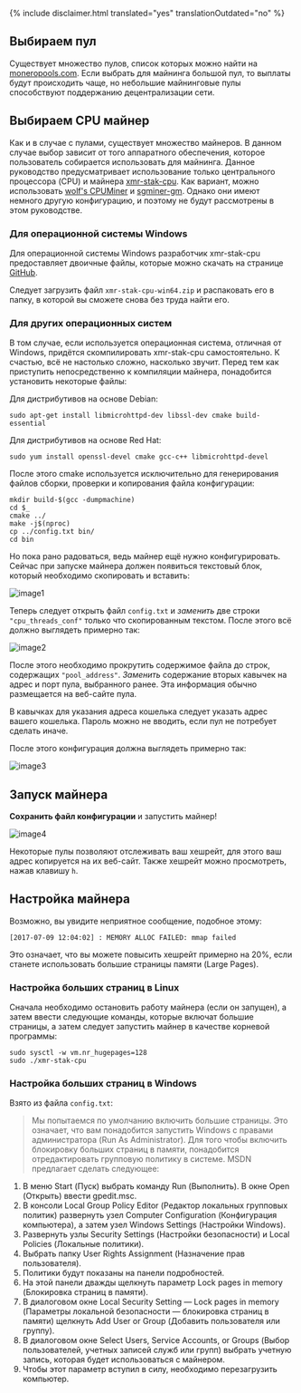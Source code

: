 {% include disclaimer.html translated="yes" translationOutdated="no" %}

## Выбираем пул

Существует множество пулов, список которых можно найти на [moneropools.com](https://moneropools.com). Если выбрать для майнинга большой пул, то выплаты будут происходить чаще, но небольшие майнинговые пулы способствуют поддержанию децентрализации сети.

## Выбираем CPU майнер

Как и в случае с пулами, существует множество майнеров. В данном случае выбор зависит от того аппаратного обеспечения, которое пользователь собирается использовать для майнинга. Данное руководство предусматривает использование только центрального процессора (CPU) и майнера [xmr-stak-cpu](https://github.com/fireice-uk/xmr-stak-cpu). Как вариант, можно использовать [wolf's CPUMiner](https://github.com/wolf9466/cpuminer-multi) и [sgminer-gm](https://github.com/genesismining/sgminer-gm). Однако они имеют немного другую конфигурацию, и поэтому не будут рассмотрены в этом руководстве.

### Для операционной системы Windows

Для операционной системы Windows разработчик xmr-stak-cpu предоставляет двоичные файлы, которые можно скачать на странице [GitHub](https://github.com/fireice-uk/xmr-stak-cpu/releases).

Следует загрузить файл `xmr-stak-cpu-win64.zip` и распаковать его в папку, в которой вы сможете снова без труда найти его.

### Для других операционных систем

В том случае, если используется операционная система, отличная от Windows, придётся скомпилировать xmr-stak-cpu самостоятельно. К счастью, всё не настолько сложно, насколько звучит. Перед тем как приступить непосредственно к компиляции майнера, понадобится установить некоторые файлы:

Для дистрибутивов на основе Debian:

    sudo apt-get install libmicrohttpd-dev libssl-dev cmake build-essential

Для дистрибутивов на основе Red Hat:

	sudo yum install openssl-devel cmake gcc-c++ libmicrohttpd-devel

<!-- TODO: Add dependencies for other operating systems? -->

После этого cmake используется исключительно для генерирования файлов сборки, проверки и копирования файла конфигурации:

    mkdir build-$(gcc -dumpmachine)
	cd $_
	cmake ../
	make -j$(nproc)
	cp ../config.txt bin/
	cd bin

Но пока рано радоваться, ведь майнер ещё нужно конфигурировать. Сейчас при запуске майнера должен появиться текстовый блок, который необходимо скопировать и вставить:

![image1](png/mine_to_pool/1.png)

Теперь следует открыть файл `config.txt` и *заменить* две строки `"cpu_threads_conf"` только что скопированным текстом. После этого всё должно выглядеть примерно так:

![image2](png/mine_to_pool/2.png)

После этого необходимо прокрутить содержимое файла до строк, содержащих `"pool_address"`.
*Заменить* содержание вторых кавычек на адрес и порт пула, выбранного ранее. Эта информация обычно размещается на веб-сайте пула.

В кавычках для указания адреса кошелька следует указать адрес вашего кошелька. Пароль можно не вводить, если пул не потребует сделать иначе.

После этого конфигурация должна выглядеть примерно так:

![image3](png/mine_to_pool/3.png)

## Запуск майнера

**Сохранить файл конфигурации** и запустить майнер!

![image4](png/mine_to_pool/4.png)

Некоторые пулы позволяют отслеживать ваш хешрейт, для этого ваш адрес копируется на их веб-сайт. Также хешрейт можно просмотреть, нажав клавишу `h`.

## Настройка майнера

Возможно, вы увидите неприятное сообщение, подобное этому:

	[2017-07-09 12:04:02] : MEMORY ALLOC FAILED: mmap failed

Это означает, что вы можете повысить хешрейт примерно на 20%, если станете использовать большие страницы памяти (Large Pages).

### Настройка больших страниц в Linux

Сначала необходимо остановить работу майнера (если он запущен), а затем ввести следующие команды, которые включат большие страницы, а затем следует запустить майнер в качестве корневой программы:

	sudo sysctl -w vm.nr_hugepages=128
	sudo ./xmr-stak-cpu

### Настройка больших страниц в Windows

Взято из файла `config.txt`:

>Мы попытаемся по умолчанию включить большие страницы. Это означает, что вам понадобится запустить Windows с правами администратора (Run As Administrator). Для того чтобы включить блокировку больших страниц в памяти, понадобится отредактировать групповую политику в системе. MSDN предлагает сделать следующее:
1. В меню Start (Пуск) выбрать команду Run (Выполнить). В окне Open (Открыть) ввести gpedit.msc.
2. В консоли Local Group Policy Editor (Редактор локальных групповых политик) развернуть узел Computer Configuration (Конфигурация компьютера), а затем узел Windows Settings (Настройки Windows).
3. Развернуть узлы Security Settings (Настройки безопасности) и Local Policies (Локальные политики).
4. Выбрать папку User Rights Assignment (Назначение прав пользователя).
5. Политики будут показаны на панели подробностей.
6. На этой панели дважды щелкнуть параметр Lock pages in memory (Блокировка страниц в памяти).
7. В диалоговом окне Local Security Setting — Lock pages in memory (Параметры локальной безопасности — блокировка страниц в памяти) щелкнуть Add User or Group (Добавить пользователя или группу).
8. В диалоговом окне Select Users, Service Accounts, or Groups (Выбор пользователей, учетных записей служб или групп) выбрать учетную запись, которая будет использоваться с майнером.
9. Чтобы этот параметр вступил в силу, необходимо перезагрузить компьютер.

